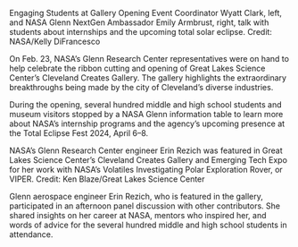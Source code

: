 Engaging Students at Gallery Opening 
 Event Coordinator Wyatt Clark, left, and NASA Glenn NextGen Ambassador Emily Armbrust, right, talk with students about internships and the upcoming total solar eclipse. Credit: NASA/Kelly DiFrancesco

On Feb. 23, NASA’s Glenn Research Center representatives were on hand to help celebrate the ribbon cutting and opening of Great Lakes Science Center’s Cleveland Creates Gallery. The gallery highlights the extraordinary breakthroughs being made by the city of Cleveland’s diverse industries.

During the opening, several hundred middle and high school students and museum visitors stopped by a NASA Glenn information table to learn more about NASA’s internship programs and the agency’s upcoming presence at the Total Eclipse Fest 2024, April 6–8.

NASA’s Glenn Research Center engineer Erin Rezich was featured in Great Lakes Science Center’s Cleveland Creates Gallery and Emerging Tech Expo for her work with NASA’s Volatiles Investigating Polar Exploration Rover, or VIPER. Credit: Ken Blaze/Great Lakes Science Center

Glenn aerospace engineer Erin Rezich, who is featured in the gallery, participated in an afternoon panel discussion with other contributors. She shared insights on her career at NASA, mentors who inspired her, and words of advice for the several hundred middle and high school students in attendance.